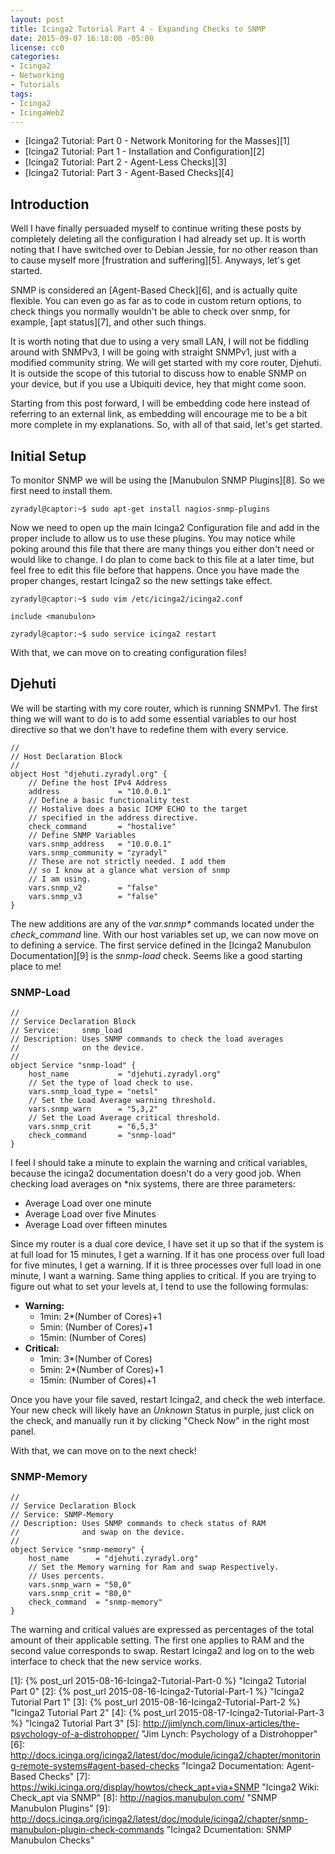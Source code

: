 ```yaml
---
layout: post
title: Icinga2 Tutorial Part 4 - Expanding Checks to SNMP
date: 2015-09-07 16:18:00 -05:00
license: cc0
categories:
- Icinga2
- Networking
- Tutorials
tags:
- Icinga2
- IcingaWeb2
---
```

* [Icinga2 Tutorial: Part 0 - Network Monitoring for the Masses][1]
* [Icinga2 Tutorial: Part 1 - Installation and Configuration][2]
* [Icinga2 Tutorial: Part 2 - Agent-Less Checks][3]
* [Icinga2 Tutorial: Part 3 - Agent-Based Checks][4]

## Introduction ##
Well I have finally persuaded myself to continue writing these posts by
completely deleting all the configuration I had already set up. It is worth
noting that I have switched over to Debian Jessie, for no other reason than
to cause myself more [frustration and suffering][5]. Anyways, let's get started.

SNMP is considered an [Agent-Based Check][6], and is actually quite
flexible. You can even go as far as to code in custom return options, to check
things you normally wouldn't be able to check over snmp, for example,
[apt status][7], and other such things.

It is worth noting that due to using a very small LAN, I will not be
fiddling around with SNMPv3, I will be going with straight SNMPv1,
just with a modified community string. We will get started with my core
router, Djehuti. It is outside the scope of this tutorial to discuss
how to enable SNMP on your device, but if you use a Ubiquiti device,
hey that might come soon.

Starting from this post forward, I will be embedding code here instead of
referring to an external link, as embedding will encourage me to be a bit more
complete in my explanations. So, with all of that said, let's get started.

## Initial Setup ##
To monitor SNMP we will be using the [Manubulon SNMP Plugins][8]. So we first
need to install them.

    zyradyl@captor:~$ sudo apt-get install nagios-snmp-plugins

Now we need to open up the main Icinga2 Configuration file and add in the
proper include to allow us to use these plugins. You may notice while poking
around this file that there are many things you either don't need or would like
to change. I do plan to come back to this file at a later time, but feel free to
edit this file before that happens. Once you have made the proper changes,
restart Icinga2 so the new settings take effect.

    zyradyl@captor:~$ sudo vim /etc/icinga2/icinga2.conf

    include <manubulon>

    zyradyl@captor:~$ sudo service icinga2 restart

With that, we can move on to creating configuration files!

## Djehuti ##
We will be starting with my core router, which is running SNMPv1. The first
thing we will want to do is to add some essential variables to our host
directive so that we don't have to redefine them with every service.

    //
    // Host Declaration Block
    //
    object Host "djehuti.zyradyl.org" {
        // Define the host IPv4 Address
        address             = "10.0.0.1"
        // Define a basic functionality test
        // Hostalive does a basic ICMP ECHO to the target
        // specified in the address directive.
        check_command       = "hostalive"
        // Define SNMP Variables
        vars.snmp_address   = "10.0.0.1"
        vars.snmp_community = "zyradyl"
        // These are not strictly needed. I add them
        // so I know at a glance what version of snmp
        // I am using.
        vars.snmp_v2        = "false"
        vars.snmp_v3        = "false"
    }

The new additions are any of the _var.snmp*_ commands located under the
*check_command* line. With our host variables set up, we can now move on to
defining a service. The first service defined in the
[Icinga2 Manubulon Documentation][9] is the *snmp-load* check. Seems like a
good starting place to me!

### SNMP-Load ###

    //    
    // Service Declaration Block
    // Service:     snmp_load
    // Description: Uses SNMP commands to check the load averages
    //              on the device.
    //
    object Service "snmp-load" {
        host_name           = "djehuti.zyradyl.org"
        // Set the type of load check to use.
        vars.snmp_load_type = "netsl"
        // Set the Load Average warning threshold.
        vars.snmp_warn      = "5,3,2"
        // Set the Load Average critical threshold.
        vars.snmp_crit      = "6,5,3"
        check_command       = "snmp-load"
    }

I feel I should take a minute to explain the warning and critical variables,
because the icinga2 documentation doesn't do a very good job. When checking
load averages on \*nix systems, there are three parameters:

 - Average Load over one minute
 - Average Load over five Minutes
 - Average Load over fifteen minutes

Since my router is a dual core device, I have set it up so that if the system
is at full load for 15 minutes, I get a warning. If it has one process over
full load for five minutes, I get a warning. If it is three processes over full
load in one minute, I want a warning. Same thing applies to critical. If you
are trying to figure out what to set your levels at, I tend to use the following
formulas:

 - **Warning:**
    - 1min: 2\*\(Number of Cores\)\+1
    - 5min: \(Number of Cores\)\+1
    - 15min: \(Number of Cores\)
 - **Critical:**
    - 1min: 3\*\(Number of Cores\)
    - 5min: 2\*\(Number of Cores\)\+1
    - 15min: \(Number of Cores\)\+1

Once you have your file saved, restart Icinga2, and check the web interface.
Your new check will likely have an _Unknown_ Status in purple, just click on
the check, and manually run it by clicking "Check Now" in the right most panel.

With that, we can move on to the next check!

### SNMP-Memory ###

    //
    // Service Declaration Block
    // Service: SNMP-Memory
    // Description: Uses SNMP commands to check status of RAM
    //              and swap on the device.
    //
    object Service "snmp-memory" {
        host_name      = "djehuti.zyradyl.org"
        // Set the Memory warning for Ram and swap Respectively.
        // Uses percents.
        vars.snmp_warn = "50,0"
        vars.snmp_crit = "80,0"
        check_command  = "snmp-memory"
    }

The warning and critical values are expressed as percentages of the total
amount of their applicable setting. The first one applies to RAM and the second
value corresponds to swap. Restart Icinga2 and log on to the web interface to
check that the new service works.


[1]: {% post_url 2015-08-16-Icinga2-Tutorial-Part-0 %} "Icinga2 Tutorial Part 0"
[2]: {% post_url 2015-08-16-Icinga2-Tutorial-Part-1 %} "Icinga2 Tutorial Part 1"
[3]: {% post_url 2015-08-16-Icinga2-Tutorial-Part-2 %} "Icinga2 Tutorial Part 2"
[4]: {% post_url 2015-08-17-Icinga2-Tutorial-Part-3 %} "Icinga2 Tutorial Part 3"
[5]: http://jimlynch.com/linux-articles/the-psychology-of-a-distrohopper/ "Jim Lynch: Psychology of a Distrohopper"
[6]: http://docs.icinga.org/icinga2/latest/doc/module/icinga2/chapter/monitoring-remote-systems#agent-based-checks "Icinga2 Documentation: Agent-Based Checks"
[7]: https://wiki.icinga.org/display/howtos/check_apt+via+SNMP "Icinga2 Wiki: Check_apt via SNMP"
[8]: http://nagios.manubulon.com/ "SNMP Manubulon Plugins"
[9]: http://docs.icinga.org/icinga2/latest/doc/module/icinga2/chapter/snmp-manubulon-plugin-check-commands "Icinga2 Dcumentation: SNMP Manubulon Checks"
